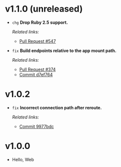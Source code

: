 # v1.1.0 (unreleased)

  * `chg` **Drop Ruby 2.5 support.**

    *Related links:*
    - [Pull Request #547][pr-547]

  * `fix` **Build endpoints relative to the app mount path.**

    *Related links:*
    - [Pull Request #374][pr-374]
    - [Commit d7ef764][d7ef764]

[pr-547]: https://github.com/pakyow/pakyow/pull/547
[pr-374]: https://github.com/pakyow/pakyow/pull/374
[d7ef764]: https://github.com/pakyow/pakyow/commit/d7ef76437f4c8948ac09d9b5be77bc02a44caa06

# v1.0.2

  * `fix` **Incorrect connection path after reroute.**

    *Related links:*
    - [Commit 9977bdc][9977bdc]

[9977bdc]: https://github.com/pakyow/pakyow/commit/9977bdc3b55746cb6d37a12683bf1b87f57093c1

# v1.0.0

  * Hello, Web
